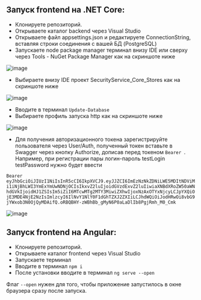 ## Запуск frontend на .NET Core:

* Клонируете репозиторий.
* Открываете каталог backend через Visual Studio
* Открываете файл appsettings.json и редактируете ConnectionString, вставляя строки соединения с вашей БД (PostgreSQL)
* Запускаете node package manager терминал внизу IDE или сверху через Tools - NuGet Package Manager как на скриншоте ниже

![image](https://github.com/Xarawg/sis_soc_sec/assets/92927559/13cbaa8e-673f-426b-b551-d3b4e1fa5500)


* Выбираете внизу IDE проект SecurityService_Core_Stores как на скриншоте ниже

![image](https://github.com/Xarawg/sis_soc_sec/assets/92927559/2eae6d94-7c81-42e3-906d-9d512d7c1756)


* Вводите в терминал `Update-Database`
* Выбираете профиль запуска http как на скриншоте ниже

![image](https://github.com/Xarawg/sis_soc_sec/assets/92927559/639ee4ef-9b50-4554-a0b7-b70c77c8c463)

* Для получения авторизационного токена зарегистрируйте пользователя через User/Auth, полученный токен вставьте в Swagger через кнопку Authorize, дописав перед токеном `Bearer `. Например, при регистрации пары логин-пароль testLogin testPassword нужно будет ввести

`Bearer eyJhbGciOiJIUzI1NiIsInR5cCI6IkpXVCJ9.eyJJZCI6ImEzNzNkZDNiLWE5MDItNDViMi1iNjBhLWI3YmExYmUwNDNjOCIsIkxvZ2luIjoidGVzdExvZ2luIiwiaXNBdXRoZW50aWNhdGVkIjoidHJ1ZSIsIm5iZiI6MTcwMTg2MTY3MiwiZXhwIjoxNzAxOTYxNjcyLCJpYXQiOjE3MDE4NjE2NzIsImlzcyI6IlNvY1NlY0F1dGhTZXJ2ZXIiLCJhdWQiOiJodHRwOi8vbG9jYWxob3N0OjQyMDAifQ.oRBQBHY-zWBhBb_gMyN6P0aLaDlIb8PgjRmh_M0_Cmk`

![image](https://github.com/Xarawg/sis_soc_sec/assets/92927559/be6cb4fd-4bdd-4aae-8b04-ad23f2078994)




## Запуск frontend на Angular:

* Клонируете репозиторий.
* Открываете каталог frontend через Visual Studio
* Запускаете терминал
* Вводите в терминал `npm i`
* После установки вводите в терминал `ng serve --open`

Флаг `--open` нужен для того, чтобы приложение запустилось в окне браузера сразу после запуска.

